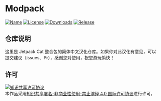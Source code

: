 <!-- markdownlint-disable MD033 -->
# Modpack

[![Name](https://img.shields.io/badge/CurseForge-jetpack%20cat-F16436)](https://www.curseforge.com/minecraft/modpacks/jetpack-cat)
[![License](https://img.shields.io/badge/License-CC%20BY--NC--ND%204.0-blue)](https://github.com/KlparetlR/Jetpack-Cat/blob/master/LICENSE)
[![Downloads](https://shields.io/github/downloads/KlparetlR/Jetpack-Cat/total?label=Downloads)](https://github.com/KlparetlR/Jetpack-Cat/releases)
[![Release](https://shields.io/github/v/release/KlparetlR/Jetpack-Cat?display_name=tag&include_prereleases&label=Release)](https://github.com/KlparetlR/Jetpack-Cat/releases/latest)

## 仓库说明

这里是 Jetpack Cat 整合包的简体中文汉化仓库。如果你对此汉化有意见，可以提交建议（issues、Pr），感谢您对使用，祝您游玩愉快！

## 许可

<a rel="license" href="http://creativecommons.org/licenses/by-nc-nd/4.0/"><img alt="知识共享许可协议" style="border-width:0" src="https://i.creativecommons.org/l/by-nc-nd/4.0/88x31.png" /></a><br />本作品采用<a rel="license" href="http://creativecommons.org/licenses/by-nc-nd/4.0/">知识共享署名-非商业性使用-禁止演绎 4.0 国际许可协议</a>进行许可。

